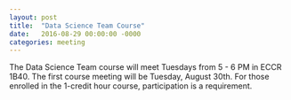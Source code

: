 ```yaml
---
layout: post
title:  "Data Science Team Course"
date:   2016-08-29 00:00:00 -0000
categories: meeting
---
```


The Data Science Team course will meet Tuesdays from 5 - 6 PM in ECCR 1B40. The first course
meeting will be Tuesday, August 30th. For those enrolled in the 1-credit hour course, participation
is a requirement. 